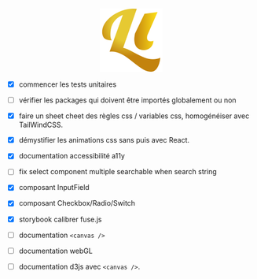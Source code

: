 <p align="center">
  <img width="128" src="https://raw.githubusercontent.com/lhapaipai/lonlat/main/extra/shared/images/logo.svg" alt="Lonlat logo">
</p>

- [X] commencer les tests unitaires
- [ ] vérifier les packages qui doivent être importés globalement ou non
- [X] faire un sheet cheet des règles css / variables css, homogénéiser avec TailWindCSS.
- [X] démystifier les animations css sans puis avec React.
- [X] documentation accessibilité a11y

- [ ] fix select component multiple searchable when search string

- [X] composant InputField
- [X] composant Checkbox/Radio/Switch
- [X] storybook calibrer fuse.js

- [ ] documentation `<canvas />`
- [ ] documentation webGL
- [ ] documentation d3js avec `<canvas />`.
